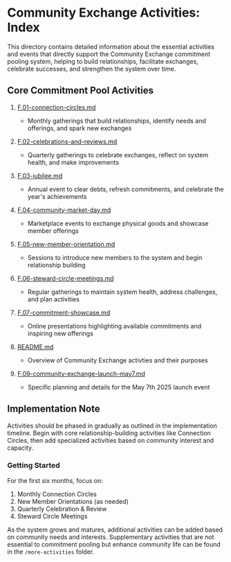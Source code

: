 # Community Exchange Activities: Index

This directory contains detailed information about the essential activities and events that directly support the Community Exchange commitment pooling system, helping to build relationships, facilitate exchanges, celebrate successes, and strengthen the system over time.

## Core Commitment Pool Activities

1. [F.01-connection-circles.md](notes/ics/ccc/v0.2/F-Activities/F.01-connection-commons.md)
   - Monthly gatherings that build relationships, identify needs and offerings, and spark new exchanges

2. [F.02-celebrations-and-reviews.md](notes/ics/ccc/v0.2/F-Activities/F.02-celebrations-and-reviews.md)
   - Quarterly gatherings to celebrate exchanges, reflect on system health, and make improvements

3. [F.03-jubilee.md](notes/ics/ccc/v0.2/F-Activities/F.03-jubilee.md)
   - Annual event to clear debts, refresh commitments, and celebrate the year's achievements

4. [F.04-community-market-day.md](notes/ics/ccc/v0.2/F-Activities/F.04-community-market-day.md)
   - Marketplace events to exchange physical goods and showcase member offerings

5. [F.05-new-member-orientation.md](notes/ics/ccc/v0.2/F-Activities/F.05-new-member-orientation.md)
   - Sessions to introduce new members to the system and begin relationship building

6. [F.06-steward-circle-meetings.md](notes/ics/ccc/v0.2/F-Activities/F.06-steward-circle-meetings.md)
   - Regular gatherings to maintain system health, address challenges, and plan activities

7. [F.07-commitment-showcase.md](notes/ics/ccc/v0.2/F-Activities/F.07-commitment-showcase.md)
   - Online presentations highlighting available commitments and inspiring new offerings

8. [README.md](notes/ics/ccc/v0.2/F-Activities/README.md)
   - Overview of Community Exchange activties and their purposes

9. [F.09-community-exchange-launch-may7.md](notes/ics/ccc/v0.2/F-Activities/F.09-community-exchange-launch-may7.md)
   - Specific planning and details for the May 7th 2025 launch event

## Implementation Note

Activities should be phased in gradually as outlined in the implementation timeline. Begin with core relationship-building activities like Connection Circles, then add specialized activities based on community interest and capacity.

### Getting Started
For the first six months, focus on:
1. Monthly Connection Circles
2. New Member Orientations (as needed)
3. Quarterly Celebration & Review
4. Steward Circle Meetings

As the system grows and matures, additional activities can be added based on community needs and interests. Supplementary activities that are not essential to commitment pooling but enhance community life can be found in the `/more-activities` folder.